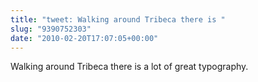 ```yaml
---
title: "tweet: Walking around Tribeca there is "
slug: "9390752303"
date: "2010-02-20T17:07:05+00:00"
---
```

Walking around Tribeca there is a lot of great typography.